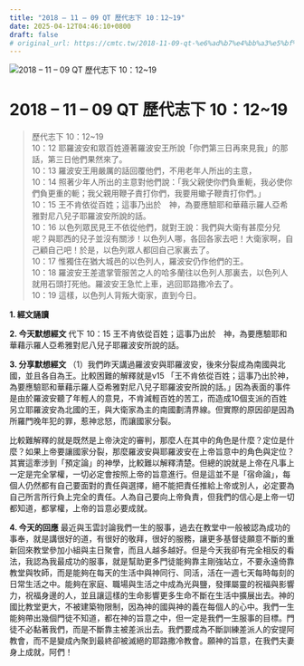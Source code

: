 ```yaml
---
title: "2018 – 11 – 09 QT 歷代志下 10：12~19"
date: 2025-04-12T04:46:10+0800
draft: false
# original_url: https://cmtc.tw/2018-11-09-qt-%e6%ad%b7%e4%bb%a3%e5%bf%97%e4%b8%8b-10%ef%bc%9a1219
---
```


![2018 – 11 – 09 QT 歷代志下 10：12\~19](/images/qt.jpg   "2018 – 11 – 09 QT 歷代志下 10：12\~19")

# 2018 – 11 – 09 QT 歷代志下 10：12\~19

> 歷代志下 10：12\~19  
> 10：12 耶羅波安和眾百姓遵著羅波安王所說「你們第三日再來見我」的那話，第三日他們果然來了。  
> 10：13 羅波安王用嚴厲的話回覆他們，不用老年人所出的主意，  
> 10：14 照著少年人所出的主意對他們說：「我父親使你們負重軛，我必使你們負更重的軛；我父親用鞭子責打你們，我要用蠍子鞭責打你們。」  
> 10：15 王不肯依從百姓；這事乃出於　神，為要應驗耶和華藉示羅人亞希雅對尼八兒子耶羅波安所說的話。  
> 10：16 以色列眾民見王不依從他們，就對王說：我們與大衛有甚麼分兒呢？與耶西的兒子並沒有關涉！以色列人哪，各回各家去吧！大衛家啊，自己顧自己吧！於是，以色列眾人都回自己家裏去了。  
> 10：17 惟獨住在猶大城邑的以色列人，羅波安仍作他們的王。  
> 10：18 羅波安王差遣掌管服苦之人的哈多蘭往以色列人那裏去，以色列人就用石頭打死他。羅波安王急忙上車，逃回耶路撒冷去了。  
> 10：19 這樣，以色列人背叛大衛家，直到今日。

**1. 經文誦讀**

**2.  今天默想經文**
代下 10：15 王不肯依從百姓；這事乃出於　神，為要應驗耶和華藉示羅人亞希雅對尼八兒子耶羅波安所說的話。

**3. 分享默想經文**
（1）我們昨天講過羅波安與耶羅波安，後來分裂成為南國與北國，並且各自為王。比較困難的解釋就是v15 「王不肯依從百姓；這事乃出於神，為要應驗耶和華藉示羅人亞希雅對尼八兒子耶羅波安所說的話。」因為表面的事件是由於羅波安聽了年輕人的意見，不肯減輕百姓的苦工，而造成10個支派的百姓另立耶羅波安為北國的王，與大衛家為主的南國劃清界線。但實際的原因卻是因為所羅門晚年犯的罪，惹神忿怒，而讓國家分裂。

比較難解釋的就是既然是上帝決定的審判，那麼人在其中的角色是什麼？定位是什麼？如果上帝要讓國家分裂，那麼羅波安與耶羅波安在上帝旨意中的角色與定位？其實這牽涉到「預定論」的神學，比較難以解釋清楚。但總的說就是上帝在凡事上一定是完全掌權，一切必定會按照上帝的旨意進行。但是這並不是「宿命論」，每個人仍然都有自己要面對的責任與選擇，絕不能把責任推給上帝或別人，必定要為自己所言所行負上完全的責任。人為自己要向上帝負責，但我們的信心是上帝一切都知道，都掌權，上帝的旨意必要成就。

**4. 今天的回應**
最近與玉雲討論我們一生的服事，過去在教堂中一般被認為成功的事奉，就是講很好的道，有很好的敬拜，很好的服務，讓更多基督徒願意不斷的重新回來教堂參加小組與主日聚會，而且人越多越好。但是今天我卻有完全相反的看法，我認為我最成功的服事，就是幫助更多門徒能夠靠主剛強站立，不要永遠倚靠教堂與牧師，而是能夠在每天的生活中與神同行、同活，活在一週七天每時每刻的日常生活之中。能夠在家庭、職場與生活之中成為光與鹽，發揮屬靈的祝福與影響力，祝福身邊的人，並且讓這樣的生命影響更多生命不斷在生活中擴展出去。神的國比教堂更大，不被建築物限制，因為神的國與神的義在每個人的心中。我們一生能夠帶出幾個門徒不知道，都在神的旨意之中，但一定是我們一生服事的目標。門徒不必黏著我們，而是不斷靠主被差派出去。我們要成為不斷訓練差派人的安提阿教會，而不是變成內聚到最終卻被滅絕的耶路撒冷教會。願神的旨意，在我們夫妻身上成就，阿們！
